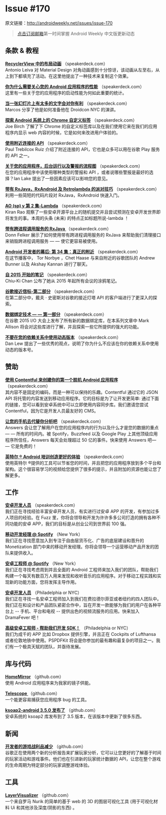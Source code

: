 
# Issue #170

>
原文链接：<http://androidweekly.net/issues/issue-170>

> [点击订阅邮箱](http://tinyletter.com/androidweeklycn)第一时间掌握 Android Weekly 中文版更新动态

## 条款 & 教程

**[RecyclerView 中的布局动画](https://speakerdeck.com/rock3r/tools-of-the-trade-droidcon-nyc-2015)**
（speakerdeck.com）  
Antonio Leiva 对 Material Design 对角动画感到十分惊讶，该动画从左至右，从上到下都填充了活动。在这里他提出了一种技术来复制这个效果。

**[你为什么需要关心您的 Android 应用程序的性能](https://speakerdeck.com/rock3r/tools-of-the-trade-droidcon-nyc-2015)**
（speakerdeck.com）  
这里有一些关于您的应用程序的启动性能为何如此重要的统计。

**[当一张幻灯片上有太多的文字会对你有利](https://speakerdeck.com/rock3r/tools-of-the-trade-droidcon-nyc-2015)**
（speakerdeck.com）  
Marcos 分享了他是如何准备他在 Droidcon NYC 的演讲。

**[探索 Android 系统上的  Chrome 自定义标签](https://speakerdeck.com/rock3r/tools-of-the-trade-droidcon-nyc-2015)**
（speakerdeck.com）  
Joe Birch 了解了下 Chrome 的自定义标签库以及在我们使用它来在我们的应用程序内显示 web 内容的时候，它是如何来改进用户体验的。

**[使用附近连接的 API](https://speakerdeck.com/rock3r/tools-of-the-trade-droidcon-nyc-2015)**
（speakerdeck.com）  
Paul Trebilcox Ruiz 介绍了附近连接的 API，它也是众多可以用在谷歌 Play 服务的 API 之一。

**[关于您的应用程序，后台运行以及警报的流程图](https://speakerdeck.com/rock3r/tools-of-the-trade-droidcon-nyc-2015)**
（speakerdeck.com）  
在您的应用程序中该使用哪种类型的警报和 API ，或者说哪些警报是最好的选择？Ian Lake 提出了一些因素应该可以影响您的意见。

**[带有 RxJava，RxAndroid 及 Retrolambda 的派对技巧](https://speakerdeck.com/rock3r/tools-of-the-trade-droidcon-nyc-2015)**
（speakerdeck.com）  
利用一些简短的代码片段对 RxJava，RxAndroid 快速入门。

**[AO (sp) y 第 2 集-Lambda](https://speakerdeck.com/rock3r/tools-of-the-trade-droidcon-nyc-2015)**
（speakerdeck.com）  
Kiran Rao 观察了一些安卓开源平台上的随机提交并且尝试预测在安卓开发世界即将发生的事。本周的头条 (未来) 的特点正如标题所说-lambda ！

**[带有跨进程调用服务的 RxJava ](https://speakerdeck.com/rock3r/tools-of-the-trade-droidcon-nyc-2015)**
（speakerdeck.com）  
Donn Felker 展示了如何使用带有跨进程调用服务的 RxJava 来帮助我们清理接口来销毁跨进程调用服务 — — 使它更容易被使用。

**[Android 开发者的幕后: 第 34 集：真正的附近](https://speakerdeck.com/rock3r/tools-of-the-trade-droidcon-nyc-2015)**
（speakerdeck.com）  
在这节播客中， Tor Norbye ，Chet Haase 与来自附近的谷歌团队的 Andrew Bunner 以及 Akshay Kannan 进行了聊天。

**[自 2015 开始的笔记](https://speakerdeck.com/rock3r/tools-of-the-trade-droidcon-nyc-2015)**
（speakerdeck.com）  
Chiu-Ki Chan 公布了她从 2015 年起所有会议的涂鸦笔记。

**[谷歌接近信标-第二部分](https://speakerdeck.com/rock3r/tools-of-the-trade-droidcon-nyc-2015)**
（speakerdeck.com）  
在第二部分中，戴夫 · 史密斯对谷歌的接近灯塔 API 的客户端进行了更深入的探索。

**[数据绑定技术 — — 第一部分](https://speakerdeck.com/rock3r/tools-of-the-trade-droidcon-nyc-2015)**
（speakerdeck.com）  
在谷歌 2015 I/O  大会上发布了所有新的数据绑定库，在本系列文章中 Mark Allison 将会对这些库进行了解，并且探索一些它所提供的强大的功能。

**[不要在您的依赖关系中使用动态版本](https://speakerdeck.com/rock3r/tools-of-the-trade-droidcon-nyc-2015)**
（speakerdeck.com）  
Dan Lew 提出了一些优秀的观点，说明了你为什么不应该在你的依赖关系中使用动态的版本号。

## 赞助

**[使用 Contentful 来创建你的第一个脱机 Android 应用程序](https://speakerdeck.com/rock3r/tools-of-the-trade-droidcon-nyc-2015)**
（speakerdeck.com）  
其内容不是固定的编码，而是一种可以保持的乐趣。Contentful 通过它的 JSON API 将托管的内容发送到移动应用程序。它的目标是为了让开发更简单: 通过下面的链接，您可以看到安卓系统中可以立即使用内容同步库。我们邀请您尝试 Contentful，因为它是开发人员最友好的 CMS。

**[让您的手机去代替你分析吧](https://speakerdeck.com/rock3r/tools-of-the-trade-droidcon-nyc-2015)**
（speakerdeck.com）  
Answers 会让您了解用户在您的应用程序内的行为以及什么才是您的数据的重点 — — 所有的时间内。被 Spotify，Buzzfeed 以及 Google Play 上其他顶级应用程序所信任，Answers 每天会处理超过 50 亿的事件。快来使用 Answers 吧— — 它是免费的！

**[英特尔 ® Android 培训创造更好的体验](https://speakerdeck.com/rock3r/tools-of-the-trade-droidcon-nyc-2015)**
（speakerdeck.com）  
使用英特尔 ®提供的工具可以节省您的时间，并且把您的应用程序放到多个平台和架构。这个很容易学习的视频给您提供了很多的提示，并且附加的资源也能让您了解更多。

## 工作

**[安卓开发人员](https://speakerdeck.com/rock3r/tools-of-the-trade-droidcon-nyc-2015)**
（speakerdeck.com）  
我们正在寻找经验丰富安卓开发人员，有实进行过安卓 APP 的开发，有参加过多人项目的经验。在 Fuzz 里，你将会领导和开发为许许多多公司打造的拥有各种不同功能的安卓 APP，我们的目标是从创业公司到世界前 100 强。

**[移动开发经理 @ Spotify](https://speakerdeck.com/rock3r/tools-of-the-trade-droidcon-nyc-2015)**
（New York）  
我们正在寻找愿意加入到专注于自由层货币化、广告的底层建设和晋升的 Monetization 部门中来的移动开发经理。你将会领导一个运营移动产品开发的团队来提供收入。

**[安卓工程师 @ Spotify](https://speakerdeck.com/rock3r/tools-of-the-trade-droidcon-nyc-2015)**
（New York）  
我们正在寻找考虑周到并且全面的 Android 工程师来加入我们的团队，帮助我们构建一个每天有数百万人用来发现和收听音乐的应用程序。对于移动工程实践和实现新的功能方面，您将发挥主导作用。

**[安卓开发人员](https://speakerdeck.com/rock3r/tools-of-the-trade-droidcon-nyc-2015)**
（Philadelphia or NYC）  
我们正在寻找一名安卓工程师加入到我们在费拉德尔菲亚或者纽约的四人团队中。我们正在和设计和产品团队紧密合作中，旨在开发一款能够为我们的用户在各种平台上 -- 手机、平台和电视 -- 提供出色的视频流服务的应用。快来加入 DramaFever 吧！

**[高级安卓工程师 - 帮助我们开发 SDK！](https://speakerdeck.com/rock3r/tools-of-the-trade-droidcon-nyc-2015)**
（Philadelphia or NYC）  
我们为成千的 APP 比如 Dropbox 提供引擎，并且正在 Cockpits of Lufthansa 或者伦敦地铁中使用。PSPDFKit 将会是你参加的最有趣和最复杂的项目之一。我们有一个极具天赋的团队，并亟待发展。

## 库与代码

**[HomeMirror](https://speakerdeck.com/rock3r/tools-of-the-trade-droidcon-nyc-2015)**
（github.com）  
使用 Android 应用程序来为我家的镜子供能。

**[Telescope ](https://speakerdeck.com/rock3r/tools-of-the-trade-droidcon-nyc-2015)**
（github.com）  
一个能更容易捕获您应用程序 bug 的工具。

**[ksoap2-android 3.5.0 发布了](https://speakerdeck.com/rock3r/tools-of-the-trade-droidcon-nyc-2015)**
（github.com）  
安卓系统的 ksoap2 库发布到了 3.5 版本，在该版本中更新了很多东西。

## 新闻

**[开发者的游戏战利品减少](https://speakerdeck.com/rock3r/tools-of-the-trade-droidcon-nyc-2015)**
（github.com）  
谷歌正在使用两个新的分析报告来扩展玩家分析，它可以让您更好的了解基于时间的玩家活动和游戏事件。他们也在引进新的玩家统计数据的 API，让您在整个游戏的生命周期为特定部分的玩家调整游戏体验。

## 工具

**[LayerVisualizer](https://speakerdeck.com/rock3r/tools-of-the-trade-droidcon-nyc-2015)**
（github.com）  
一个来自罗马  Nurik 的简单的基于 web 的 3D 的图层可视化工具 (用于可视化材料 Ui 和其他涉及深度/阴影的东西) 。





